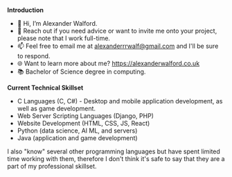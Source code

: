 **Introduction**
- 👋 Hi, I’m Alexander Walford.
- 👥 Reach out if you need advice or want to invite me onto your project, please note that I work full-time.
- 📫 Feel free to email me at alexanderrrwalf@gmail.com and I'll be sure to respond. 
- 🌐 Want to learn more about me? https://alexanderwalford.co.uk
- 📚 Bachelor of Science degree in computing.

**Current Technical Skillset**
- C Languages (C, C#) - Desktop and mobile application development, as well as game development. 
- Web Server Scripting Languages (Django, PHP)
- Website Development (HTML, CSS, JS, React)
- Python (data science, AI ML, and servers)
- Java (application and game development)

I also "know" several other programming languages but have spent limited time working with them, therefore I don't think it's safe to say that they are a part of my professional skillset. 
